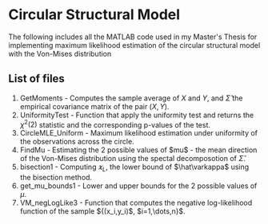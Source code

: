 # Circular Structural Model
The following includes all the MATLAB code used in my Master's Thesis for implementing maximum likelihood estimation of the circular structural model with the Von-Mises distribution 

## List of files

1. GetMoments - Computes the sample average of $X$ and $Y$, and $\widehat{\Sigma}$ the empirical covariance matrix of the pair $(X,Y)$.
2. UniformityTest - Function that apply the uniformity test and returns the $\chi^2(2)$ statistic and the corresponding p-values of the test.
3. CircleMLE_Uniform - Maximum likelihood estimation under uniformity of the observations across the circle.
4. FindMu - Estimating the 2 possible values of \$mu$ - the mean direction of the Von-Mises distribution using the spectal decomposotion of $\widehat\Sigma$.
5. bisection1 - Computing $\varkappa_L$, the lower bound of $\hat\varkappa$ using the bisection method.
6. get_mu_bounds1 - Lower and upper bounds for the 2 possible values of $\mu$.
7. VM_negLogLike3 - Function that computes the negative log-likelihood function of the sample ${(x_i,y_i)$, $i=1,\dots,n}$.
